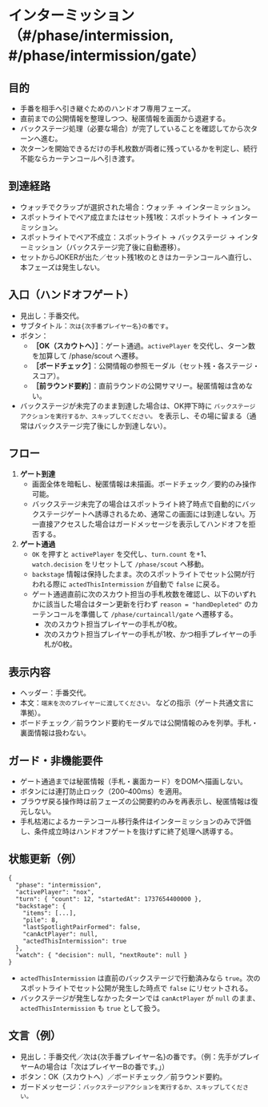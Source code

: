 # インターミッション（#/phase/intermission, #/phase/intermission/gate）

## 目的

- 手番を相手へ引き継ぐためのハンドオフ専用フェーズ。
- 直前までの公開情報を整理しつつ、秘匿情報を画面から退避する。
- バックステージ処理（必要な場合）が完了していることを確認してから次ターンへ進む。
- 次ターンを開始できるだけの手札枚数が両者に残っているかを判定し、続行不能ならカーテンコールへ引き渡す。

## 到達経路

- ウォッチでクラップが選択された場合：ウォッチ → インターミッション。
- スポットライトでペア成立またはセット残1枚：スポットライト → インターミッション。
- スポットライトでペア不成立：スポットライト → バックステージ → インターミッション（バックステージ完了後に自動遷移）。
- セットからJOKERが出た／セット残1枚のときはカーテンコールへ直行し、本フェーズは発生しない。

## 入口（ハンドオフゲート）

- 見出し：手番交代。
- サブタイトル：`次は{次手番プレイヤー名}の番です`。
- ボタン：
  - **［OK（スカウトへ）］**：ゲート通過。`activePlayer` を交代し、ターン数を加算して /phase/scout へ遷移。
  - **［ボードチェック］**：公開情報の参照モーダル（セット残・各ステージ・スコア）。
  - **［前ラウンド要約］**：直前ラウンドの公開サマリー。秘匿情報は含めない。
- バックステージが未完了のまま到達した場合は、OK押下時に `バックステージアクションを実行するか、スキップしてください。` を表示し、その場に留まる（通常はバックステージ完了後にしか到達しない）。

## フロー

1. **ゲート到達**
   - 画面全体を暗転し、秘匿情報は未描画。ボードチェック／要約のみ操作可能。
   - バックステージ未完了の場合はスポットライト終了時点で自動的にバックステージゲートへ誘導されるため、通常この画面には到達しない。万一直接アクセスした場合はガードメッセージを表示してハンドオフを拒否する。
2. **ゲート通過**
   - `OK` を押すと `activePlayer` を交代し、`turn.count` を+1、`watch.decision` をリセットして `/phase/scout` へ移動。
   - `backstage` 情報は保持したまま。次のスポットライトでセット公開が行われる際に `actedThisIntermission` が自動で `false` に戻る。
   - ゲート通過直前に次のスカウト担当の手札枚数を確認し、以下のいずれかに該当した場合はターン更新を行わず `reason = "handDepleted"` のカーテンコールを準備して `/phase/curtaincall/gate` へ遷移する。
     - 次のスカウト担当プレイヤーの手札が0枚。
     - 次のスカウト担当プレイヤーの手札が1枚、かつ相手プレイヤーの手札が0枚。

## 表示内容

- ヘッダー：手番交代。
- 本文：`端末を次のプレイヤーに渡してください。` などの指示（ゲート共通文言に準拠）。
- ボードチェック／前ラウンド要約モーダルでは公開情報のみを列挙。手札・裏面情報は扱わない。

## ガード・非機能要件

- ゲート通過までは秘匿情報（手札・裏面カード）をDOMへ描画しない。
- ボタンには連打防止ロック（200–400ms）を適用。
- ブラウザ戻る操作時は前フェーズの公開要約のみを再表示し、秘匿情報は復元しない。
- 手札枯渇によるカーテンコール移行条件はインターミッションのみで評価し、条件成立時はハンドオフゲートを抜けずに終了処理へ誘導する。

## 状態更新（例）

```
{
  "phase": "intermission",
  "activePlayer": "nox",
  "turn": { "count": 12, "startedAt": 1737654400000 },
  "backstage": {
    "items": [...],
    "pile": 8,
    "lastSpotlightPairFormed": false,
    "canActPlayer": null,
    "actedThisIntermission": true
  },
  "watch": { "decision": null, "nextRoute": null }
}
```

- `actedThisIntermission` は直前のバックステージで行動済みなら `true`。次のスポットライトでセット公開が発生した時点で `false` にリセットされる。
- バックステージが発生しなかったターンでは `canActPlayer` が `null` のまま、`actedThisIntermission` も `true` として扱う。

## 文言（例）

- 見出し：手番交代／次は{次手番プレイヤー名}の番です。（例：先手がプレイヤーAの場合は「次はプレイヤーBの番です。」）
- ボタン：OK（スカウトへ）／ボードチェック／前ラウンド要約。
- ガードメッセージ：`バックステージアクションを実行するか、スキップしてください。`


